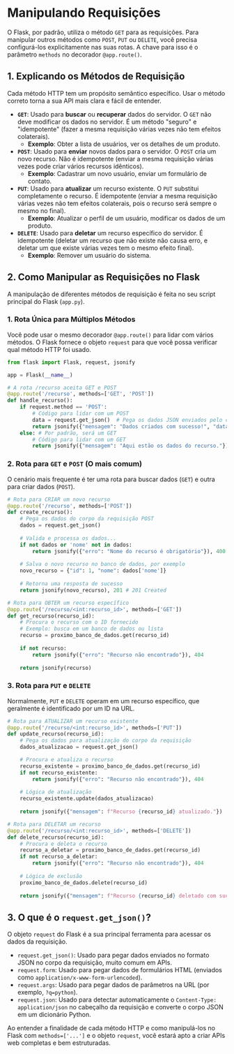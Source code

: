 # **Manipulando Requisições**
O Flask, por padrão, utiliza o método `GET` para as requisições. Para manipular outros métodos como `POST`, `PUT` ou `DELETE`, você precisa configurá-los explicitamente nas suas rotas.
A chave para isso é o parâmetro `methods` no decorador `@app.route()`.

## 1. Explicando os Métodos de Requisição

Cada método HTTP tem um propósito semântico específico. Usar o método correto torna a sua API mais clara e fácil de entender.

- **`GET`**: Usado para **buscar** ou **recuperar** dados do servidor. O `GET` não deve modificar os dados no servidor. É um método "seguro" e "idempotente" (fazer a mesma requisição várias vezes não tem efeitos colaterais).
    - **Exemplo**: Obter a lista de usuários, ver os detalhes de um produto.
- **`POST`**: Usado para **enviar** novos dados para o servidor. O `POST` cria um novo recurso. Não é idempotente (enviar a mesma requisição várias vezes pode criar vários recursos idênticos).
    - **Exemplo**: Cadastrar um novo usuário, enviar um formulário de contato.
- **`PUT`**: Usado para **atualizar** um recurso existente. O `PUT` substitui completamente o recurso. É idempotente (enviar a mesma requisição várias vezes não tem efeitos colaterais, pois o recurso será sempre o mesmo no final).
    - **Exemplo**: Atualizar o perfil de um usuário, modificar os dados de um produto.
- **`DELETE`**: Usado para **deletar** um recurso específico do servidor. É idempotente (deletar um recurso que não existe não causa erro, e deletar um que existe várias vezes tem o mesmo efeito final).
    - **Exemplo**: Remover um usuário do sistema.


## 2. Como Manipular as Requisições no Flask

A manipulação de diferentes métodos de requisição é feita no seu script principal do Flask (`app.py`).

### 1. Rota Única para Múltiplos Métodos
Você pode usar o mesmo decorador `@app.route()` para lidar com vários métodos. O Flask fornece o objeto `request` para que você possa verificar qual método HTTP foi usado.

```python
from flask import Flask, request, jsonify

app = Flask(__name__)

# A rota /recurso aceita GET e POST
@app.route('/recurso', methods=['GET', 'POST'])
def handle_recurso():
    if request.method == 'POST':
        # Código para lidar com um POST
        data = request.get_json()  # Pega os dados JSON enviados pelo cliente
        return jsonify({"mensagem": "Dados criados com sucesso!", "data": data}), 201
    else: # Por padrão, será um GET
        # Código para lidar com um GET
        return jsonify({"mensagem": "Aqui estão os dados do recurso."})
```

### 2. Rota para `GET` e `POST` (O mais comum)
O cenário mais frequente é ter uma rota para buscar dados (`GET`) e outra para criar dados (`POST`).

```python
# Rota para CRIAR um novo recurso
@app.route('/recurso', methods=['POST'])
def create_recurso():
    # Pega os dados do corpo da requisição POST
    dados = request.get_json()
    
    # Valida e processa os dados...
    if not dados or 'nome' not in dados:
        return jsonify({"erro": "Nome do recurso é obrigatório"}), 400
    
    # Salva o novo recurso no banco de dados, por exemplo
    novo_recurso = {"id": 1, "nome": dados['nome']}
    
    # Retorna uma resposta de sucesso
    return jsonify(novo_recurso), 201 # 201 Created
```

```python
# Rota para OBTER um recurso específico
@app.route('/recurso/<int:recurso_id>', methods=['GET'])
def get_recurso(recurso_id):
    # Procura o recurso com o ID fornecido
    # Exemplo: busca em um banco de dados ou lista
    recurso = proximo_banco_de_dados.get(recurso_id) 
    
    if not recurso:
        return jsonify({"erro": "Recurso não encontrado"}), 404
        
    return jsonify(recurso)
```

### 3. Rota para `PUT` e `DELETE`
Normalmente, `PUT` e `DELETE` operam em um recurso específico, que geralmente é identificado por um ID na URL.

```python
# Rota para ATUALIZAR um recurso existente
@app.route('/recurso/<int:recurso_id>', methods=['PUT'])
def update_recurso(recurso_id):
    # Pega os dados para atualização do corpo da requisição
    dados_atualizacao = request.get_json()

    # Procura e atualiza o recurso
    recurso_existente = proximo_banco_de_dados.get(recurso_id)
    if not recurso_existente:
        return jsonify({"erro": "Recurso não encontrado"}), 404
    
    # Lógica de atualização
    recurso_existente.update(dados_atualizacao)
    
    return jsonify({"mensagem": f"Recurso {recurso_id} atualizado."})
```

```python
# Rota para DELETAR um recurso
@app.route('/recurso/<int:recurso_id>', methods=['DELETE'])
def delete_recurso(recurso_id):
    # Procura e deleta o recurso
    recurso_a_deletar = proximo_banco_de_dados.get(recurso_id)
    if not recurso_a_deletar:
        return jsonify({"erro": "Recurso não encontrado"}), 404
    
    # Lógica de exclusão
    proximo_banco_de_dados.delete(recurso_id)
    
    return jsonify({"mensagem": f"Recurso {recurso_id} deletado com sucesso."}), 204 # 204 No Content
```

## 3. O que é o `request.get_json()`?

O objeto `request` do Flask é a sua principal ferramenta para acessar os dados da requisição.

- `request.get_json()`: Usado para pegar dados enviados no formato JSON no corpo da requisição, muito comum em APIs.
- `request.form`: Usado para pegar dados de formulários HTML (enviados como `application/x-www-form-urlencoded`).
- `request.args`: Usado para pegar dados de parâmetros na URL (por exemplo, `?q=python`).
- `request.json`: Usado para  detectar automaticamente o `Content-Type: application/json` no cabeçalho da requisição e converte o corpo JSON em um dicionário Python.

Ao entender a finalidade de cada método HTTP e como manipulá-los no Flask com `methods=['...']` e o objeto `request`, você estará apto a criar APIs web completas e bem estruturadas.